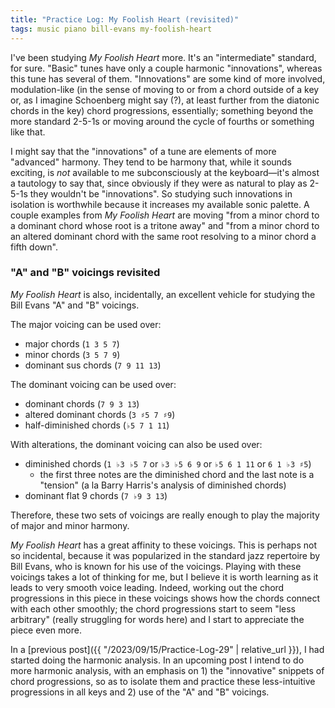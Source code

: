 ```yaml
---
title: "Practice Log: My Foolish Heart (revisited)"
tags: music piano bill-evans my-foolish-heart
---
```


I've been studying _My Foolish Heart_ more. It's an "intermediate" standard, for sure. "Basic" tunes have only a couple harmonic "innovations", whereas this tune has several of them. "Innovations" are some kind of more involved, modulation-like (in the sense of moving to or from a chord outside of a key or, as I imagine Schoenberg might say (?), at least further from the diatonic chords in the key) chord progressions, essentially; something beyond the more standard 2-5-1s or moving around the cycle of fourths or something like that.

I might say that the "innovations" of a tune are elements of more "advanced" harmony. They tend to be harmony that, while it sounds exciting, is _not_ available to me subconsciously at the keyboard—it's almost a tautology to say that, since obviously if they were as natural to play as 2-5-1s they wouldn't be "innovations". So studying such innovations in isolation is worthwhile because it increases my available sonic palette. A couple examples from _My Foolish Heart_ are moving "from a minor chord to a dominant chord whose root is a tritone away" and "from a minor chord to an altered dominant chord with the same root resolving to a minor chord a fifth down".

### "A" and "B" voicings revisited

_My Foolish Heart_ is also, incidentally, an excellent vehicle for studying the Bill Evans "A" and "B" voicings.

The major voicing can be used over:

- major chords (`1 3 5 7`)
- minor chords (`3 5 7 9`)
- dominant sus chords (`7 9 11 13`)

The dominant voicing can be used over:

- dominant chords (`7 9 3 13`)
- altered dominant chords (`3 ♯5 7 ♯9`)
- half-diminished chords (`♭5 7 1 11`)

With alterations, the dominant voicing can also be used over:

- diminished chords (`1 ♭3 ♭5 7` or `♭3 ♭5 6 9` or `♭5 6 1 11` or `6 1 ♭3 ♯5`)
  - the first three notes are the diminished chord and the last note is a "tension" (a la Barry Harris's analysis of diminished chords)
- dominant flat 9 chords (`7 ♭9 3 13`)

Therefore, these two sets of voicings are really enough to play the majority of major and minor harmony.

_My Foolish Heart_ has a great affinity to these voicings. This is perhaps not so incidental, because it was popularized in the standard jazz repertoire by Bill Evans, who is known for his use of the voicings. Playing with these voicings takes a lot of thinking for me, but I believe it is worth learning as it leads to very smooth voice leading. Indeed, working out the chord progressions in this piece in these voicings shows how the chords connect with each other smoothly; the chord progressions start to seem "less arbitrary" (really struggling for words here) and I start to appreciate the piece even more.

In a [previous post]({{ "/2023/09/15/Practice-Log-29" | relative_url }}), I had started doing the harmonic analysis. In an upcoming post I intend to do more harmonic analysis, with an emphasis on 1) the "innovative" snippets of chord progressions, so as to isolate them and practice these less-intuitive progressions in all keys and 2) use of the "A" and "B" voicings.
